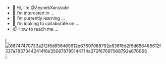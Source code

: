 - 👋 Hi, I’m @ZeynebXanizade
- 👀 I’m interested in ...
- 🌱 I’m currently learning ...
- 💞️ I’m looking to collaborate on ...
- 📫 How to reach me ...

<!---
ZeynebXanizade/ZeynebXanizade is a ✨ special ✨ repository because its `README.md` (this file) appears on your GitHub profile.
You can click the Preview link to take a look at your changes.
--->
[![68747470733a2f2f6d656469612e67697068792e636f6d2f6d656469612f337a79573442414f6d356878795144714a372f67697068792e676966](https://github.com/ZeynebXanizade/ZeynebXanizade/assets/126861309/147a8563-caf0-44fc-9f27-26453e5f3765)]
